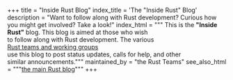+++
title = "Inside Rust Blog"
index_title = 'The "Inside Rust" Blog'
description = "Want to follow along with Rust development? Curious how you might get involved? Take a look!"
index_html = """
This is the <b>"Inside Rust"</b> blog. This blog is aimed at those who wish \
to follow along with Rust development. The various \
<a href="https://www.rust-lang.org/governance">Rust teams and working groups</a> \
use this blog to post status updates, calls for help, and other \
similar announcements."""
maintained_by = "the Rust Teams"
see_also_html = """<a href="/index.html">the main Rust blog</a>"""
+++
